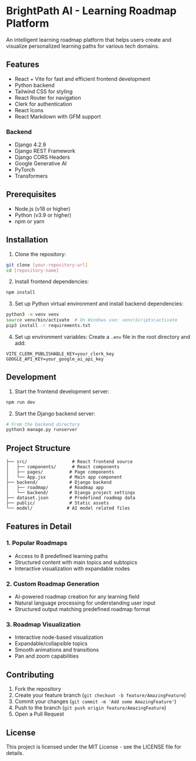 # BrightPath AI - Learning Roadmap Platform

An intelligent learning roadmap platform that helps users create and visualize personalized learning paths for various tech domains.

## Features

- React + Vite for fast and efficient frontend development
- Python backend
- Tailwind CSS for styling
- React Router for navigation
- Clerk for authentication
- React Icons
- React Markdown with GFM support

### Backend
- Django 4.2.9
- Django REST Framework
- Django CORS Headers
- Google Generative AI
- PyTorch
- Transformers

## Prerequisites

- Node.js (v18 or higher)
- Python (v3.9 or higher)
- npm or yarn

## Installation

1. Clone the repository:
```bash
git clone [your-repository-url]
cd [repository-name]
```

2. Install frontend dependencies:
```bash
npm install
```

3. Set up Python virtual environment and install backend dependencies:
```bash
python3 -m venv venv
source venv/bin/activate  # On Windows use: venv\Scripts\activate
pip3 install -r requirements.txt
```

4. Set up environment variables:
Create a `.env` file in the root directory and add:
```env
VITE_CLERK_PUBLISHABLE_KEY=your_clerk_key
GOOGLE_API_KEY=your_google_ai_api_key
```

## Development

1. Start the frontend development server:
```bash
npm run dev
```

2. Start the Django backend server:
```bash
# From the backend directory
python3 manage.py runserver
```

## Project Structure

```
├── src/                 # React frontend source
│   ├── components/      # React components
│   ├── pages/          # Page components
│   └── App.jsx         # Main app component
├── backend/            # Django backend
│   ├── roadmap/        # Roadmap app
│   └── backend/        # Django project settings
├── dataset.json        # Predefined roadmap data
├── public/             # Static assets
└── model/             # AI model related files
```

## Features in Detail

### 1. Popular Roadmaps
- Access to 8 predefined learning paths
- Structured content with main topics and subtopics
- Interactive visualization with expandable nodes

### 2. Custom Roadmap Generation
- AI-powered roadmap creation for any learning field
- Natural language processing for understanding user input
- Structured output matching predefined roadmap format

### 3. Roadmap Visualization
- Interactive node-based visualization
- Expandable/collapsible topics
- Smooth animations and transitions
- Pan and zoom capabilities

## Contributing

1. Fork the repository
2. Create your feature branch (`git checkout -b feature/AmazingFeature`)
3. Commit your changes (`git commit -m 'Add some AmazingFeature'`)
4. Push to the branch (`git push origin feature/AmazingFeature`)
5. Open a Pull Request

## License

This project is licensed under the MIT License - see the LICENSE file for details.
